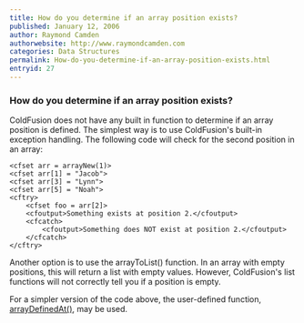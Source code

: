 ```yaml
---
title: How do you determine if an array position exists?
published: January 12, 2006
author: Raymond Camden
authorwebsite: http://www.raymondcamden.com
categories: Data Structures
permalink: How-do-you-determine-if-an-array-position-exists.html
entryid: 27
---
```


<h3>How do you determine if an array position exists?</h3>

<p>
ColdFusion does not have any built in function to determine if an array position is defined. The simplest way is to use ColdFusion's built-in exception handling. The following code will check for the second position in an array:
</p>

<pre><code class="language-markup">&lt;cfset arr = arrayNew(1)&gt;
&lt;cfset arr[1] = &quot;Jacob&quot;&gt;
&lt;cfset arr[3] = &quot;Lynn&quot;&gt;
&lt;cfset arr[5] = &quot;Noah&quot;&gt;
&lt;cftry&gt;
	&lt;cfset foo = arr[2]&gt;
	&lt;cfoutput&gt;Something exists at position 2.&lt;/cfoutput&gt;
	&lt;cfcatch&gt;
		&lt;cfoutput&gt;Something does NOT exist at position 2.&lt;/cfoutput&gt;
	&lt;/cfcatch&gt;
&lt;/cftry&gt;
</code></pre>

<p>
Another option is to use the arrayToList() function. In an array with empty positions, this will return a list with empty values. However, ColdFusion's list functions will not correctly tell you if a position is empty. 
</p>

<p>
For a simpler version of the code above, the user-defined function, <a href="http://www.cflib.org/udf.cfm/arraydefinedat">arrayDefinedAt()</a>, may be used. 
</p>



